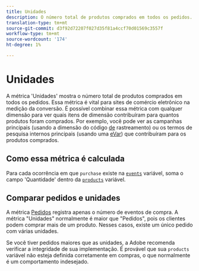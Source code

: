 ```yaml
---
title: Unidades
description: O número total de produtos comprados em todos os pedidos.
translation-type: tm+mt
source-git-commit: d3f92d72207f027d35f81a4ccf70d01569c3557f
workflow-type: tm+mt
source-wordcount: '174'
ht-degree: 1%

---
```



# Unidades

A métrica &#39;Unidades&#39; mostra o número total de produtos comprados em todos os pedidos. Essa métrica é vital para sites de comércio eletrônico na medição da conversão. É possível combinar essa métrica com qualquer dimensão para ver quais itens de dimensão contribuíram para quantos produtos foram comprados. Por exemplo, você pode ver as campanhas principais (usando a dimensão do código [de](../dimensions/tracking-code.md) rastreamento) ou os termos de pesquisa internos principais (usando uma [eVar](../dimensions/evar.md)) que contribuíram para os produtos comprados.

## Como essa métrica é calculada

Para cada ocorrência em que `purchase` existe na [`events`](/help/implement/vars/page-vars/events/events-overview.md) variável, soma o campo &#39;Quantidade&#39; dentro da [`products`](/help/implement/vars/page-vars/products.md) variável.

## Comparar pedidos e unidades

A métrica [Pedidos](orders.md) registra apenas o número de eventos de compra. A métrica &quot;Unidades&quot; normalmente é maior que &quot;Pedidos&quot;, pois os clientes podem comprar mais de um produto. Nesses casos, existe um único pedido com várias unidades.

Se você tiver pedidos maiores que as unidades, a Adobe recomenda verificar a integridade de sua implementação. É provável que sua `products` variável não esteja definida corretamente em compras, o que normalmente é um comportamento indesejado.
